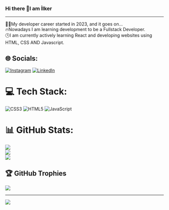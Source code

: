### Hi there 👋I am İlker
<hr>
👨‍💻My developer career started in 2023, and it goes on...<br>🔥Nowadays I am learning development to be a Fullstack Developer.<br>🕒I am currently actively learning React and developing websites using HTML, CSS AND Javascript.<br>


## 🌐 Socials:
[![Instagram](https://img.shields.io/badge/Instagram-%23E4405F.svg?logo=Instagram&logoColor=white)](https://instagram.com/ilker.kircicek) [![LinkedIn](https://img.shields.io/badge/LinkedIn-%230077B5.svg?logo=linkedin&logoColor=white)](https://linkedin.com/in/ilker-kırçiçek-b52188298) 

# 💻 Tech Stack:
![CSS3](https://img.shields.io/badge/css3-%231572B6.svg?style=for-the-badge&logo=css3&logoColor=white) ![HTML5](https://img.shields.io/badge/html5-%23E34F26.svg?style=for-the-badge&logo=html5&logoColor=white) ![JavaScript](https://img.shields.io/badge/javascript-%23323330.svg?style=for-the-badge&logo=javascript&logoColor=%23F7DF1E)
# 📊 GitHub Stats:
![](https://github-readme-stats.vercel.app/api?username=ilkerkr&theme=monokai&hide_border=false&include_all_commits=false&count_private=false)<br/>
![](https://github-readme-streak-stats.herokuapp.com/?user=ilkerkr&theme=monokai&hide_border=false)<br/>
![](https://github-readme-stats.vercel.app/api/top-langs/?username=ilkerkr&theme=monokai&hide_border=false&include_all_commits=false&count_private=false&layout=compact)

## 🏆 GitHub Trophies
![](https://github-profile-trophy.vercel.app/?username=ilkerkr&theme=dracula&no-frame=false&no-bg=true&margin-w=4)

---
[![](https://visitcount.itsvg.in/api?id=ilkerkr&icon=0&color=5)](https://visitcount.itsvg.in)

<!-- Proudly created with GPRM ( https://gprm.itsvg.in ) -->

